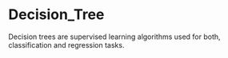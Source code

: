 # Decision_Tree
Decision trees are supervised learning algorithms used for both, classification and regression tasks.
